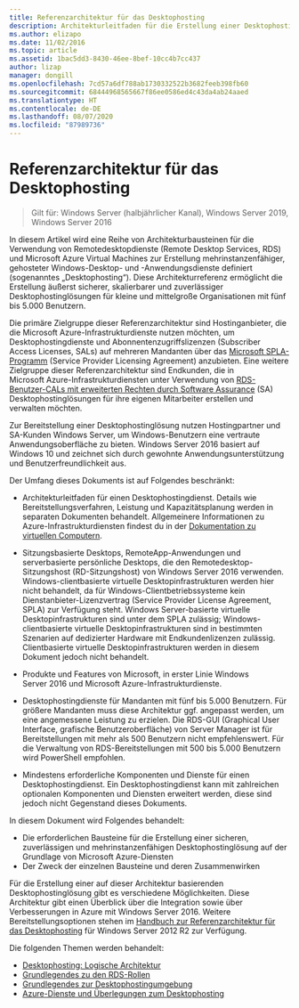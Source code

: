 ```yaml
---
title: Referenzarchitektur für das Desktophosting
description: Architekturleitfaden für die Erstellung einer Desktophostinglösung mit RDS und Azure
ms.author: elizapo
ms.date: 11/02/2016
ms.topic: article
ms.assetid: 1bac5dd3-8430-46ee-8bef-10cc4b7cc437
author: lizap
manager: dongill
ms.openlocfilehash: 7cd57a6df788ab1730332522b3682feeb398fb60
ms.sourcegitcommit: 68444968565667f86ee0586ed4c43da4ab24aaed
ms.translationtype: HT
ms.contentlocale: de-DE
ms.lasthandoff: 08/07/2020
ms.locfileid: "87989736"
---
```

# <a name="desktop-hosting-reference-architecture"></a>Referenzarchitektur für das Desktophosting

>Gilt für: Windows Server (halbjährlicher Kanal), Windows Server 2019, Windows Server 2016

In diesem Artikel wird eine Reihe von Architekturbausteinen für die Verwendung von Remotedesktopdienste (Remote Desktop Services, RDS) und Microsoft Azure Virtual Machines zur Erstellung mehrinstanzenfähiger, gehosteter Windows-Desktop- und -Anwendungsdienste definiert (sogenanntes „Desktophosting“). Diese Architekturreferenz ermöglicht die Erstellung äußerst sicherer, skalierbarer und zuverlässiger Desktophostinglösungen für kleine und mittelgroße Organisationen mit fünf bis 5.000 Benutzern.

Die primäre Zielgruppe dieser Referenzarchitektur sind Hostinganbieter, die die Microsoft Azure-Infrastrukturdienste nutzen möchten, um Desktophostingdienste und Abonnentenzugriffslizenzen (Subscriber Access Licenses, SALs) auf mehreren Mandanten über das [Microsoft SPLA-Programm](https://www.microsoft.com/hosting/en/us/licensing/splabenefits.aspx) (Service Provider Licensing Agreement) anzubieten. Eine weitere Zielgruppe dieser Referenzarchitektur sind Endkunden, die in Microsoft Azure-Infrastrukturdiensten unter Verwendung von [RDS-Benutzer-CALs mit erweiterten Rechten durch Software Assurance](https://download.microsoft.com/download/6/B/A/6BA3215A-C8B5-4AD1-AA8E-6C93606A4CFB/Windows_Server_2012_R2_Remote_Desktop_Services_Licensing_Datasheet.pdf) (SA) Desktophostinglösungen für ihre eigenen Mitarbeiter erstellen und verwalten möchten.

Zur Bereitstellung einer Desktophostinglösung nutzen Hostingpartner und SA-Kunden Windows Server, um Windows-Benutzern eine vertraute Anwendungsoberfläche zu bieten. Windows Server 2016 basiert auf Windows 10 und zeichnet sich durch gewohnte Anwendungsunterstützung und Benutzerfreundlichkeit aus.

Der Umfang dieses Dokuments ist auf Folgendes beschränkt:

* Architekturleitfaden für einen Desktophostingdienst. Details wie Bereitstellungsverfahren, Leistung und Kapazitätsplanung werden in separaten Dokumenten behandelt. Allgemeinere Informationen zu Azure-Infrastrukturdiensten findest du in der [Dokumentation zu virtuellen Computern](https://azure.microsoft.com/documentation/services/virtual-machines/).

* Sitzungsbasierte Desktops, RemoteApp-Anwendungen und serverbasierte persönliche Desktops, die den Remotedesktop-Sitzungshost (RD-Sitzungshost) von Windows Server 2016 verwenden. Windows-clientbasierte virtuelle Desktopinfrastrukturen werden hier nicht behandelt, da für Windows-Clientbetriebssysteme kein Dienstanbieter-Lizenzvertrag (Service Provider License Agreement, SPLA) zur Verfügung steht. Windows Server-basierte virtuelle Desktopinfrastrukturen sind unter dem SPLA zulässig; Windows-clientbasierte virtuelle Desktopinfrastrukturen sind in bestimmten Szenarien auf dedizierter Hardware mit Endkundenlizenzen zulässig. Clientbasierte virtuelle Desktopinfrastrukturen werden in diesem Dokument jedoch nicht behandelt.

* Produkte und Features von Microsoft, in erster Linie Windows Server 2016 und Microsoft Azure-Infrastrukturdienste.

* Desktophostingdienste für Mandanten mit fünf bis 5.000 Benutzern.   Für größere Mandanten muss diese Architektur ggf. angepasst werden, um eine angemessene Leistung zu erzielen. Die RDS-GUI (Graphical User Interface, grafische Benutzeroberfläche) von Server Manager ist für Bereitstellungen mit mehr als 500 Benutzern nicht empfehlenswert. Für die Verwaltung von RDS-Bereitstellungen mit 500 bis 5.000 Benutzern wird PowerShell empfohlen.

* Mindestens erforderliche Komponenten und Dienste für einen Desktophostingdienst. Ein Desktophostingdienst kann mit zahlreichen optionalen Komponenten und Diensten erweitert werden, diese sind jedoch nicht Gegenstand dieses Dokuments.

In diesem Dokument wird Folgendes behandelt:
- Die erforderlichen Bausteine für die Erstellung einer sicheren, zuverlässigen und mehrinstanzenfähigen Desktophostinglösung auf der Grundlage von Microsoft Azure-Diensten
- Der Zweck der einzelnen Bausteine und deren Zusammenwirken

Für die Erstellung einer auf dieser Architektur basierenden Desktophostinglösung gibt es verschiedene Möglichkeiten. Diese Architektur gibt einen Überblick über die Integration sowie über Verbesserungen in Azure mit Windows Server 2016. Weitere Bereitstellungsoptionen stehen im [Handbuch zur Referenzarchitektur für das Desktophosting](https://go.microsoft.com/fwlink/p/?LinkId=517389) für Windows Server 2012 R2 zur Verfügung.

Die folgenden Themen werden behandelt:
- [Desktophosting: Logische Architektur](Desktop-hosting-logical-architecture.md)
- [Grundlegendes zu den RDS-Rollen](./desktop-hosting-service.md)
- [Grundlegendes zur Desktophostingumgebung](Understanding-the-desktop-hosting-environment.md)
- [Azure-Dienste und Überlegungen zum Desktophosting](Azure-services-and-considerations-for-desktop-hosting.md)